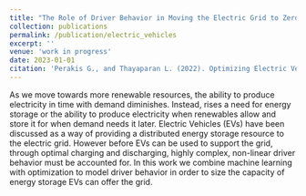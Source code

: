 ```yaml
---
title: "The Role of Driver Behavior in Moving the Electric Grid to Zero Emissions"
collection: publications
permalink: /publication/electric_vehicles
excerpt: ''
venue: 'work in progress'
date: 2023-01-01
citation: 'Perakis G., and Thayaparan L. (2022). Optimizing Electric Vehicle Batteries to Act as Distributed Renewable Energy Storage. work in progress.'
---
```

As we move towards more renewable resources, the ability to produce electricity in time with demand diminishes. Instead, rises a need for energy storage or the ability to produce electricity when renewables allow and store it for when demand needs it later. Electric Vehicles (EVs) have been discussed as a way of providing a distributed energy storage resource to the electric grid. However before EVs can be used to support the grid, through optimal charging and discharging, highly complex, non-linear driver behavior must be accounted for. In this work we combine machine learning with optimization to model driver behavior in order to size the capacity of energy storage EVs can offer the grid.